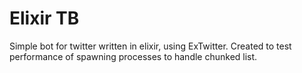 # Elixir TB
Simple bot for twitter written in elixir, using ExTwitter. Created to test performance of spawning processes to handle chunked list.
